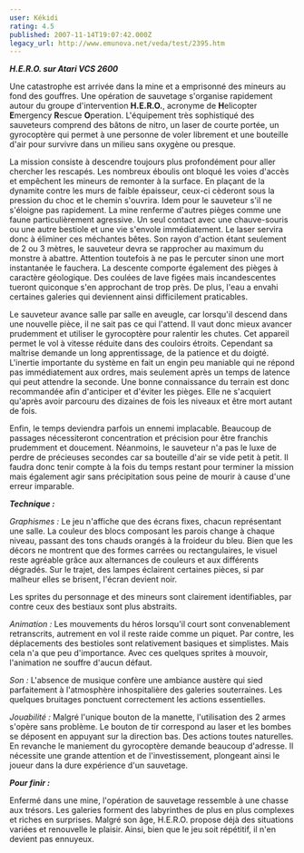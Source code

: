 ```yaml
---
user: Kékidi
rating: 4.5
published: 2007-11-14T19:07:42.000Z
legacy_url: http://www.emunova.net/veda/test/2395.htm
---
```

**_H.E.R.O. sur Atari VCS 2600_**  

  

Une catastrophe est arrivée dans la mine et a emprisonné des mineurs au fond des gouffres. Une opération de sauvetage s'organise rapidement autour du groupe d'intervention **H.E.R.O.**, acronyme de **H**elicopter **E**mergency **R**escue **O**peration. L'équipement très sophistiqué des sauveteurs comprend des bâtons de nitro, un laser de courte portée, un gyrocoptère qui permet à une personne de voler librement et une bouteille d'air pour survivre dans un milieu sans oxygène ou presque.  

  

La mission consiste à descendre toujours plus profondément pour aller chercher les rescapés. Les nombreux éboulis ont bloqué les voies d'accès et empêchent les mineurs de remonter à la surface. En plaçant de la dynamite contre les murs de faible épaisseur, ceux-ci cèderont sous la pression du choc et le chemin s'ouvrira. Idem pour le sauveteur s'il ne s'éloigne pas rapidement. La mine renferme d'autres pièges comme une faune particulièrement agressive. Un seul contact avec une chauve-souris ou une autre bestiole et une vie s'envole immédiatement. Le laser servira donc à éliminer ces méchantes bêtes. Son rayon d'action étant seulement de 2 ou 3 mètres, le sauveteur devra se rapprocher au maximum du monstre à abattre. Attention toutefois à ne pas le percuter sinon une mort instantanée le fauchera. La descente comporte également des pièges à caractère géologique. Des coulées de lave figées mais incandescentes tueront quiconque s'en approchant de trop près. De plus, l'eau a envahi certaines galeries qui deviennent ainsi difficilement praticables.  

  

Le sauveteur avance salle par salle en aveugle, car lorsqu'il descend dans une nouvelle pièce, il ne sait pas ce qui l'attend. Il vaut donc mieux avancer prudemment et utiliser le gyrocoptère pour ralentir les chutes. Cet appareil permet le vol à vitesse réduite dans des couloirs étroits. Cependant sa maîtrise demande un long apprentissage, de la patience et du doigté. L'inertie importante du système en fait un engin peu maniable qui ne répond pas immédiatement aux ordres, mais seulement après un temps de latence qui peut attendre la seconde. Une bonne connaissance du terrain est donc recommandée afin d'anticiper et d'éviter les pièges. Elle ne s'acquiert qu'après avoir parcouru des dizaines de fois les niveaux et être mort autant de fois.  

  

Enfin, le temps deviendra parfois un ennemi implacable. Beaucoup de passages nécessiteront concentration et précision pour être franchis prudemment et doucement. Néanmoins, le sauveteur n'a pas le luxe de perdre de précieuses secondes car sa bouteille d'air se vide petit à petit. Il faudra donc tenir compte à la fois du temps restant pour terminer la mission mais également agir sans précipitation sous peine de mourir à cause d'une erreur imparable.  

  

_**Technique :**_  

  

_Graphismes :_ Le jeu n'affiche que des écrans fixes, chacun représentant une salle. La couleur des blocs composant les parois change à chaque niveau, passant des tons chauds orangés à la froideur du bleu. Bien que les décors ne montrent que des formes carrées ou rectangulaires, le visuel reste agréable grâce aux alternances de couleurs et aux différents dégradés. Sur le trajet, des lampes éclairent certaines pièces, si par malheur elles se brisent, l'écran devient noir.  

Les sprites du personnage et des mineurs sont clairement identifiables, par contre ceux des bestiaux sont plus abstraits.  

  

_Animation :_ Les mouvements du héros lorsqu'il court sont convenablement retranscrits, autrement en vol il reste raide comme un piquet. Par contre, les déplacements des bestioles sont relativement basiques et simplistes. Mais cela n'a que peu d'importance. Avec ces quelques sprites à mouvoir, l'animation ne souffre d'aucun défaut.  

  

_Son :_ L'absence de musique confère une ambiance austère qui sied parfaitement à l'atmosphère inhospitalière des galeries souterraines. Les quelques bruitages ponctuent correctement les actions essentielles.  

  

_Jouabilité :_ Malgré l'unique bouton de la manette, l'utilisation des 2 armes s'opère sans problème. Le bouton de tir correspond au laser et les bombes se déposent en appuyant sur la direction bas. Des actions toutes naturelles. En revanche le maniement du gyrocoptère demande beaucoup d'adresse. Il nécessite une grande attention et de l'investissement, plongeant ainsi le joueur dans la dure expérience d'un sauvetage.  

  

_**Pour finir :**_  

  

Enfermé dans une mine, l'opération de sauvetage ressemble à une chasse aux trésors. Les galeries forment des labyrinthes de plus en plus complexes et riches en surprises. Malgré son âge, H.E.R.O. propose déjà des situations variées et renouvelle le plaisir. Ainsi, bien que le jeu soit répétitif, il n'en devient pas ennuyeux.